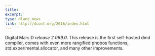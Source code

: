 ```yaml
---
title:
excerpt:
type: dlang_news
link: http://dconf.org/2016/index.html
---
```


Digital Mars D _release 2.069.0_. This release is the first self-hosted dmd compiler, comes with even more rangified phobos functions, std.experimental.allocator, and many other improvements.
